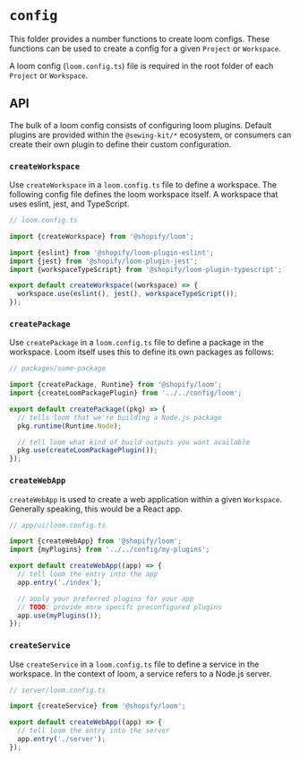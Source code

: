 # `config`

This folder provides a number functions to create loom configs. These functions can be used to create a config for a given `Project` or `Workspace`.

A loom config (`loom.config.ts`) file is required in the root folder of each `Project` or `Workspace`.

## API

The bulk of a loom config consists of configuring loom plugins. Default plugins are provided within the `@sewing-kit/*` ecosystem, or consumers can create their own plugin to define their custom configuration.

### `createWorkspace`

Use `createWorkspace` in a `loom.config.ts` file to define a workspace. The following config file defines the loom workspace itself. A workspace that uses eslint, jest, and TypeScript.

```js
// loom.config.ts

import {createWorkspace} from '@shopify/loom';

import {eslint} from '@shopify/loom-plugin-eslint';
import {jest} from '@shopify/loom-plugin-jest';
import {workspaceTypeScript} from '@shopify/loom-plugin-typescript';

export default createWorkspace((workspace) => {
  workspace.use(eslint(), jest(), workspaceTypeScript());
});
```

### `createPackage`

Use `createPackage` in a `loom.config.ts` file to define a package in the workspace. Loom itself uses this to define its own packages as follows:

```js
// packages/some-package

import {createPackage, Runtime} from '@shopify/loom';
import {createLoomPackagePlugin} from '../../config/loom';

export default createPackage((pkg) => {
  // tells loom that we're building a Node.js package
  pkg.runtime(Runtime.Node);

  // tell loom what kind of build outputs you want available
  pkg.use(createLoomPackagePlugin());
});
```

### `createWebApp`

`createWebApp` is used to create a web application within a given `Workspace`. Generally speaking, this would be a React app.

```js
// app/ui/loom.config.ts

import {createWebApp} from '@shopify/loom';
import {myPlugins} from '../../config/my-plugins';

export default createWebApp((app) => {
  // tell loom the entry into the app
  app.entry('./index');

  // apply your preferred plugins for your app
  // TODO: provide more specifc preconfigured plugins
  app.use(myPlugins());
});
```

### `createService`

Use `createService` in a `loom.config.ts` file to define a service in the workspace. In the context of loom, a service refers to a Node.js server.

```js
// server/loom.config.ts

import {createService} from '@shopify/loom';

export default createWebApp((app) => {
  // tell loom the entry into the server
  app.entry('./server');
});
```
